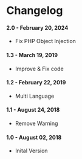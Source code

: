 Changelog
=========
#### 2.0 - February 20, 2024
* Fix PHP Object Injection

#### 1.3 - March 19, 2019
* Improve & Fix code

#### 1.2 - February 22, 2019
* Multi Language

#### 1.1 - August 24, 2018
* Remove Warning

#### 1.0 - August 02, 2018
* Inital Version